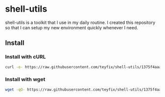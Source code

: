 # shell-utils

shell-utils is a toolkit that I use in my daily routine. I created this
repository so that I can setup my new environment quickly whenever I need.

## Install

### Install with cURL

```sh
curl -o- https://raw.githubusercontent.com/teyfix/shell-utils/1375f4aaac1946b976a775688849a77a08528b9d/install.sh | bash
```

### Install with wget

```sh
wget -qO- https://raw.githubusercontent.com/teyfix/shell-utils/1375f4aaac1946b976a775688849a77a08528b9d/install.sh | bash
```
